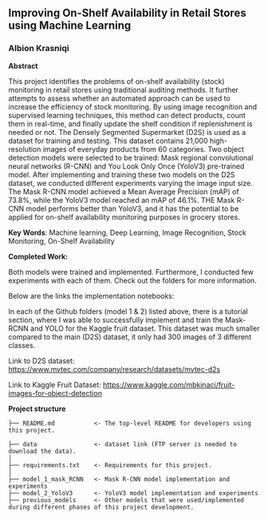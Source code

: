 ## Improving On-Shelf Availability in Retail Stores using Machine Learning

### Albion Krasniqi

**Abstract**

This project identifies the problems of on-shelf availability (stock) monitoring in retail stores using traditional auditing methods. It further attempts to assess whether an automated approach can be used to increase the efficiency of stock monitoring. By using image recognition and supervised learning techniques, this method can detect products, count them in real-time, and finally update the shelf condition if replenishment is needed or not. The Densely Segmented Supermarket (D2S) is used as a dataset for training and testing. This dataset contains 21,000 high-resolution images of everyday products from 60 categories. Two object detection models were selected to be trained: Mask regional convolutional neural networks (R-CNN) and You Look Only Once (YoloV3) pre-trained model. After implementing and training these two models on the D2S dataset, we conducted different experiments varying the image input size. The Mask R-CNN model achieved a Mean Average Precision (mAP) of 73.8%, while the YoloV3 model reached an mAP of 46.1%. THE Mask R-CNN model performs better than YoloV3, and it has the potential to be applied for on-shelf availability monitoring purposes in grocery stores.

**Key Words**: Machine learning, Deep Learning, Image Recognition, Stock Monitoring, On-Shelf Availability

**Completed Work:** 

Both models were trained and implemented. Furthermore, I conducted few experiments with each of them. Check out the folders for more information. 

Below are the links the implementation notebooks: 

In each of the Github folders (model 1 & 2) listed above, there is a tutorial section, where I was able to successfully implement and train the Mask-RCNN and YOLO for the Kaggle fruit dataset. This dataset was much smaller compared to the main (D2S) dataset, it only had 300 images of 3 different classes.  

Link to D2S dataset: https://www.mvtec.com/company/research/datasets/mvtec-d2s

Link to Kaggle Fruit Dataset: https://www.kaggle.com/mbkinaci/fruit-images-for-object-detection

**Project structure**
```
├── README.md           <- The top-level README for developers using this project.

├── data                <- dataset link (FTP server is needed to download the data).
│
├── requirements.txt    <- Requirements for this project.
│
├── model_1_mask_RCNN   <- Mask R-CNN model implementation and experiments
├── model_2_YoloV3      <- YoloV3 model implementation and experiments
├── previous_models     <- Other models that were used/implemented during different phases of this project development.
```

